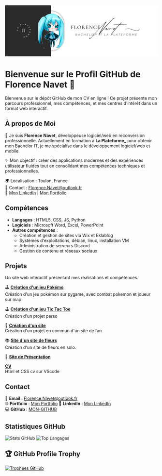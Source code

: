 [![Ma bannière](https://github.com/Florence-Navet/Florence-Navet/blob/main/enola.png)](https://github.com/Florence-Navet/Florence-Navet/blob/main/enola.png)

# Bienvenue sur le Profil GitHub de Florence Navet 🌟

Bienvenue sur le dépôt GitHub de mon CV en ligne ! Ce projet présente mon parcours professionnel, mes compétences, et mes centres d'intérêt dans un format web interactif.

## À propos de Moi

👋 Je suis **Florence Navet**, développeuse logiciel/web en reconversion professionnelle. Actuellement en formation à **La Plateforme_** pour obtenir mon Bachelor IT, je me spécialise dans le développement logiciel/web et mobile.

✨ Mon objectif : créer des applications modernes et des expériences utilisateur fluides tout en consolidant mes compétences techniques et professionnelles.

🌍 Localisation : Toulon, France  
📩 Contact : Florence.Navet@outlook.fr  
🔗 [Mon LinkedIn](https://www.linkedin.com/in/florence-navet-434131300/) | [Mon Portfolio](https://florence-navet.students-laplateforme.io/)


## Compétences

- **Langages** : HTML5, CSS, JS, Python
- **Logiciels** : Microsoft Word, Excel, PowerPoint  
- **Autres compétences** :  
  - Création et gestion de sites via Wix et Eklablog  
  - Systèmes d'exploitations, débian, linux, installation VM
  - Administration de serveurs Discord  
  - Gestion de contenu et réseaux sociaux

## Projets

Un site web interactif présentant mes réalisations et compétences.


🕹️ **[Création d'un jeu Pokémo](https://github.com/Florence-Navet/pokemon)**  
Création d'un jeu pokémon sur pygame, avec combat pokemon et joueur sur map  
  
🕹️ **[Création d'un jeu Tic Tac Toe](https://github.com/Florence-Navet/Morpion_class)**  
Création d'un projet perso

🎨 **[Création d'un site](https://github.com/Florence-Navet/SiteFans)**   
Création d'un projet en commun d'un site de fan

📚 **[Site d'un site de fleurs](https://github.com/Florence-Navet/BloomPetal)**  
Création d'un site de fleurs en solo.

🔧 **[Site de Présentation](#)**  

**[CV](#)**  
Html et CSS cv sur VScode

## Contact
📩 **Email** : Florence.Navet@outlook.fr  
🌐 **Portfolio** :  [Mon Portfolio](https://florence-navet.github.io/portefolio/)
💼 **LinkedIn** : [Mon LinkedIn](https://www.linkedin.com/florence-navet-434131300/)  
💻 **GitHub** : [MON-GITHUB](https://github.com/Florence-Navet) 

## Statistiques GitHub

![Stats GitHub](https://github-readme-stats.vercel.app/api?username=Florence-Navet&show_icons=true&theme=radical)
![Top Langages](https://github-readme-stats.vercel.app/api/top-langs/?username=Florence-Navet&layout=compact&theme=radical)

## 🏆 GitHub Profile Trophy

[![Trophées GitHub](https://github-profile-trophy.vercel.app/?username=Florence-Navet&theme=radical&margin-w=15&margin-h=15)](https://github.com/ryo-ma/github-profile-trophy)
